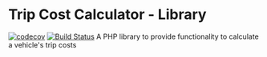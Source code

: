 # Trip Cost Calculator - Library
[![codecov](https://codecov.io/gh/chrisbartolo/trip-cost-calculator-lib/branch/main/graph/badge.svg?token=M6UOWNBSSC)](https://codecov.io/gh/chrisbartolo/trip-cost-calculator-lib)
[![Build Status](https://www.travis-ci.com/chrisbartolo/trip-cost-calculator-lib.svg?branch=main)](https://www.travis-ci.com/chrisbartolo/trip-cost-calculator-lib)
A PHP library to provide functionality to calculate a vehicle's trip costs
